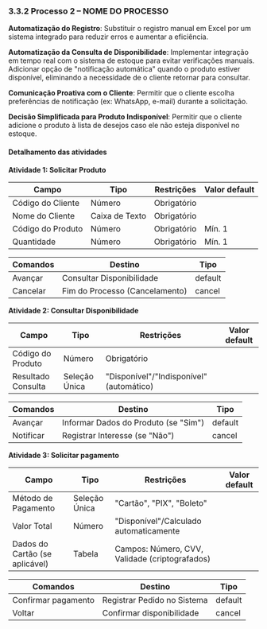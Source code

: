 ### 3.3.2 Processo 2 – NOME DO PROCESSO
 
**Automatização do Registro**: Substituir o registro manual em Excel por um sistema integrado para reduzir erros e aumentar a eficiência.

**Automatização da Consulta de Disponibilidade**: Implementar integração em tempo real com o sistema de estoque para evitar verificações manuais. 
Adicionar opção de "notificação automática" quando o produto estiver disponível, eliminando a necessidade de o cliente retornar para consultar.

**Comunicação Proativa com o Cliente**: Permitir que o cliente escolha preferências de notificação (ex: WhatsApp, e-mail) durante a solicitação.

**Decisão Simplificada para Produto Indisponível**: Permitir que o cliente adicione o produto à lista de desejos caso ele não esteja disponível no estoque.

#### Detalhamento das atividades

**Atividade 1: Solicitar Produto**

| **Campo**       | **Tipo**         | **Restrições** | **Valor default** |
| ---             | ---              | ---            | ---               |
| Código do Cliente | Número  |    Obrigatório            |                   |
| Nome do Cliente | Caixa de Texto  |    Obrigatório            |                  |
| Código do Produto | Número  |    Obrigatório            |   Mín. 1              |
| Quantidade | Número  |    Obrigatório            |   Mín. 1              |

| **Comandos**         |  **Destino**                   | **Tipo**          |
| ---                  | ---                            | ---               |
| Avançar | Consultar Disponibilidade  | default |
|  Cancelar      |   Fim do Processo (Cancelamento)       |     cancel              |

**Atividade 2: Consultar Disponibilidade**

| **Campo**       | **Tipo**         | **Restrições** | **Valor default** |
| ---             | ---              | ---            | ---               |
| Código do Produto | Número   | Obrigatório |                |
| Resultado Consulta   | Seleção Única   | "Disponível"/"Indisponível" (automático) |           |

| **Comandos**         |  **Destino**                   | **Tipo** |
| ---                  | ---                            | ---               |
| Avançar               | Informar Dados do Produto (se "Sim")              | default           |
| Notificar            | Registrar Interesse (se "Não")  |  cancel                 |

**Atividade 3: Solicitar pagamento**

| **Campo**       | **Tipo**         | **Restrições** | **Valor default** |
| ---             | ---              | ---            | ---               |
| Método de Pagamento | Seleção Única   | "Cartão", "PIX", "Boleto" |                |
| Valor Total   | Número   | "Disponível"/Calculado automaticamente |           |
| Dados do Cartão (se aplicável)   | Tabela   | Campos: Número, CVV, Validade (criptografados) |           |

| **Comandos**         |  **Destino**                   | **Tipo** |
| ---                  | ---                            | ---               |
| Confirmar pagamento     | Registrar Pedido no Sistema      | default           |
| Voltar            | Confirmar disponibilidade  |  cancel                 |



